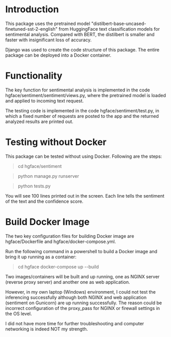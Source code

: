 # Introduction

This package uses the pretrained model "distilbert-base-uncased-finetuned-sst-2-english" from HuggingFace text classification models for sentimental analysis. Compared with BERT, the distilbert is smaller and faster with insignificant loss of accuracy.

Django was used to create the code structure of this package. The entire package can be deployed into a Docker container.

# Functionality

The key function for sentimental analysis is implemented in the code hgface/sentiment/sentiment/views.py, where the pretrained model is loaded and applied to incoming text request.

The testing code is implemented in the code hgface/sentiment/test.py, in which a fixed number of requests are posted to the app and the returned analyzed results are printed out.

# Testing without Docker

This package can be tested without using Docker. Following are the steps:

>cd hgface/sentiment

>python manage.py runserver

>python tests.py

You will see 100 lines printed out in the screen. Each line tells the sentiment of the text and the confidence score.

# Build Docker Image

The two key configuration files for building Docker image are hgface/Dockerfile and hgface/docker-compose.yml. 

Run the following command in a powershell to build a Docker image and bring it up running as a container:

> cd hgface
> docker-compose up --build

Two images/containers will be built and up running, one as NGINX server (reverse proxy server) and another one as web application.

However, in my own laptop (Windows) environment, I could not test the inferencing successfully although both NGINX and web application (sentiment on Gunicorn) are up running successfully. The reason could be incorrect configuration of the proxy_pass for NGINX or firewall settings in the OS level.

I did not have more time for further troubleshooting and computer networking is indeed NOT my strength.


